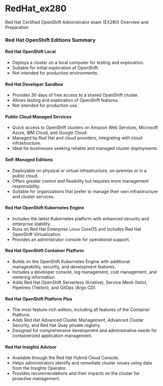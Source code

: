 # RedHat_ex280
Red Hat Certified OpenShift Administrator exam (EX280) Overview and Preparation

### Red Hat OpenShift Editions Summary

#### Red Hat OpenShift Local
- Deploys a cluster on a local computer for testing and exploration.
- Suitable for initial exploration of OpenShift.
- Not intended for production environments.

#### Red Hat Developer Sandbox
- Provides 30 days of free access to a shared OpenShift cluster.
- Allows testing and exploration of OpenShift features.
- Not intended for production use.

#### Public Cloud Managed Services
- Quick access to OpenShift clusters on Amazon Web Services, Microsoft Azure, IBM Cloud, and Google Cloud.
- Managed by Red Hat and cloud providers, integrating with cloud infrastructure.
- Ideal for businesses seeking reliable and managed cluster deployments.

#### Self-Managed Editions
- Deployable on physical or virtual infrastructure, on-premise or in a public cloud.
- Offers greater control and flexibility but requires more management responsibility.
- Suitable for organizations that prefer to manage their own infrastructure and cluster services.

#### Red Hat OpenShift Kubernetes Engine
- Includes the latest Kubernetes platform with enhanced security and enterprise stability.
- Runs on Red Hat Enterprise Linux CoreOS and includes Red Hat OpenShift Virtualization.
- Provides an administrator console for operational support.

#### Red Hat OpenShift Container Platform
- Builds on the OpenShift Kubernetes Engine with additional manageability, security, and development features.
- Includes a developer console, log management, cost management, and metering information.
- Adds Red Hat OpenShift Serverless (Knative), Service Mesh (Istio), Pipelines (Tekton), and GitOps (Argo CD).

#### Red Hat OpenShift Platform Plus
- The most feature-rich edition, including all features of the Container Platform.
- Adds Red Hat Advanced Cluster Management, Advanced Cluster Security, and Red Hat Quay private registry.
- Designed for comprehensive development and administrative needs for containerized application management.

#### Red Hat Insights Advisor
- Available through the Red Hat Hybrid Cloud Console.
- Helps administrators identify and remediate cluster issues using data from the Insights Operator.
- Provides recommendations and their impacts on the cluster for proactive management.


